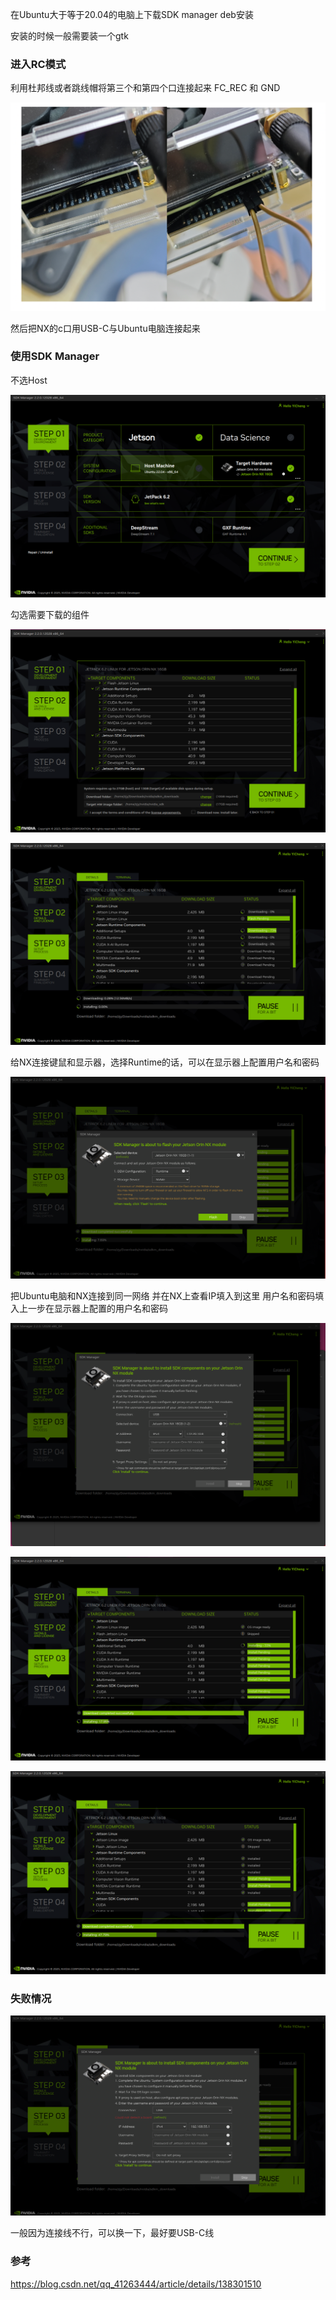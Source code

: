在Ubuntu大于等于20.04的电脑上下载SDK manager deb安装

安装的时候一般需要装一个gtk

### 进入RC模式

利用杜邦线或者跳线帽将第三个和第四个口连接起来  FC_REC 和  GND

![image-20250913201502101](./images/image-20250913201502101.png)

然后把NX的c口用USB-C与Ubuntu电脑连接起来

### 使用SDK Manager

不选Host

![image-20250913201514659](./images/image-20250913201514659.png)

勾选需要下载的组件

![image-20250913201526067](./images/image-20250913201526067.png)

![image-20250913201533687](./images/image-20250913201533687.png)

给NX连接键鼠和显示器，选择Runtime的话，可以在显示器上配置用户名和密码

![image-20250913201545064](./images/image-20250913201545064.png)

把Ubuntu电脑和NX连接到同一网络 并在NX上查看IP填入到这里 用户名和密码填入上一步在显示器上配置的用户名和密码

![image-20250913201557518](./images/image-20250913201557518.png)

![image-20250913201603715](./images/image-20250913201603715.png)

![image-20250913201609171](./images/image-20250913201609171.png)

### 失败情况

![image-20250913201620708](./images/image-20250913201620708.png)

一般因为连接线不行，可以换一下，最好要USB-C线

### 参考

https://blog.csdn.net/qq_41263444/article/details/138301510